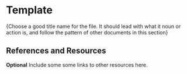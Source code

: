 # Template
{Choose a good title name for the file.  It should lead with what it noun or action is, and follow the pattern of other documents in this section}

## References and Resources
__Optional__ Include some some links to other resources here.